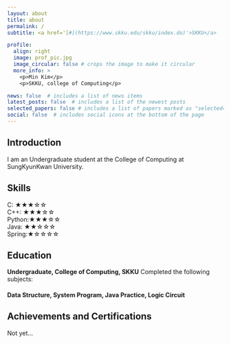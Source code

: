 ```yaml
---
layout: about
title: about
permalink: /
subtitle: <a href='[#](https://www.skku.edu/skku/index.do)'>SKKU</a>

profile:
  align: right
  image: prof_pic.jpg
  image_circular: false # crops the image to make it circular
  more_info: >
    <p>Min Kim</p>
    <p>SKKU, college of Computing</p>

news: false  # includes a list of news items
latest_posts: false  # includes a list of the newest posts
selected_papers: false # includes a list of papers marked as "selected={true}"
social: false  # includes social icons at the bottom of the page
---
```


## Introduction
I am an Undergraduate student at the College of Computing at SungKyunKwan University.

## Skills
C: ★★★☆☆\
C++: ★★★☆☆\
Python:★★★☆☆\
Java: ★★☆☆☆\
Spring:★☆☆☆☆

## Education
**Undergraduate, College of Computing, SKKU**
Completed the following subjects:
#### Data Structure, System Program, Java Practice, Logic Circuit

## Achievements and Certifications
Not yet…
